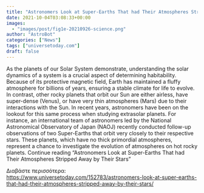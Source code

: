 ```yaml
---
title: "Astronomers Look at Super-Earths That had Their Atmospheres Stripped Away by Their Stars"
date: 2021-10-04T03:08:33+00:00
images:
  - "images/post/fig1e-20210926-science.png"
author: "AstroBot"
categories: ["News"]
tags: ["universetoday.com"]
draft: false
---
```


As the planets of our Solar System demonstrate, understanding the solar dynamics of a system is a crucial aspect of determining habitability. Because of its protective magnetic field, Earth has maintained a fluffy atmosphere for billions of years, ensuring a stable climate for life to evolve. In contrast, other rocky planets that orbit our Sun are either airless, have super-dense (Venus), or have very thin atmospheres (Mars) due to their interactions with the Sun. In recent years, astronomers have been on the lookout for this same process when studying extrasolar planets. For instance, an international team of astronomers led by the National Astronomical Observatory of Japan (NAOJ) recently conducted follow-up observations of two Super-Earths that orbit very closely to their respective stars. These planets, which have no thick primordial atmospheres, represent a chance to investigate the evolution of atmospheres on hot rocky planets. Continue reading “Astronomers Look at Super-Earths That had Their Atmospheres Stripped Away by Their Stars” 

Διαβάστε περισσότερα: https://www.universetoday.com/152783/astronomers-look-at-super-earths-that-had-their-atmospheres-stripped-away-by-their-stars/
